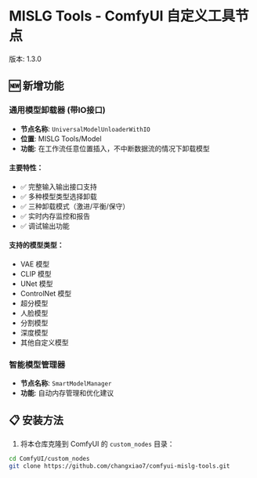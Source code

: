 # MISLG Tools - ComfyUI 自定义工具节点

版本: 1.3.0

## 🆕 新增功能

### 通用模型卸载器 (带IO接口)
- **节点名称**: `UniversalModelUnloaderWithIO`
- **位置**: MISLG Tools/Model
- **功能**: 在工作流任意位置插入，不中断数据流的情况下卸载模型

#### 主要特性：
- ✅ 完整输入输出接口支持
- ✅ 多种模型类型选择卸载
- ✅ 三种卸载模式（激进/平衡/保守）
- ✅ 实时内存监控和报告
- ✅ 调试输出功能

#### 支持的模型类型：
- VAE 模型
- CLIP 模型  
- UNet 模型
- ControlNet 模型
- 超分模型
- 人脸模型
- 分割模型
- 深度模型
- 其他自定义模型

### 智能模型管理器
- **节点名称**: `SmartModelManager`
- **功能**: 自动内存管理和优化建议

## 📋 安装方法

1. 将本仓库克隆到 ComfyUI 的 `custom_nodes` 目录：
```bash
cd ComfyUI/custom_nodes
git clone https://github.com/changxiao7/comfyui-mislg-tools.git